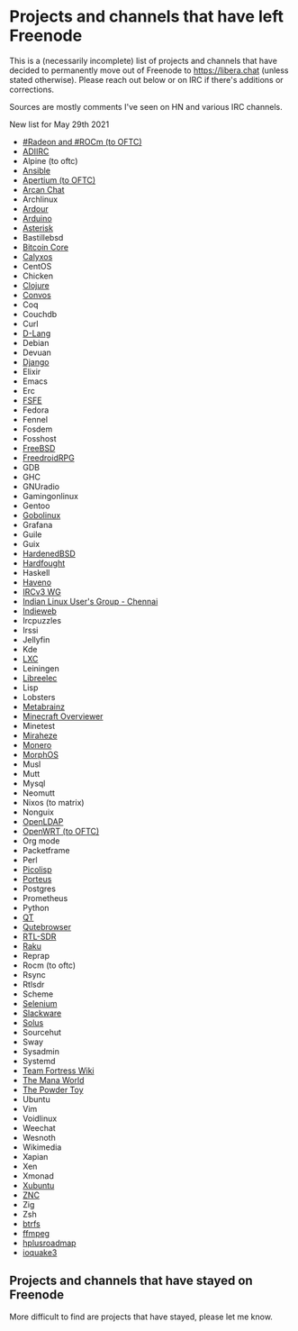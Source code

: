 # Projects and channels that have left Freenode

This is a (necessarily incomplete) list of projects and channels that have decided to permanently move out of Freenode to https://libera.chat (unless stated otherwise). Please reach out below or on IRC if there's additions or corrections.

Sources are mostly comments I've seen on HN and various IRC channels.

New list for May 29th 2021
- [#Radeon and #ROCm (to OFTC)](https://www.reddit.com/r/Amd/comments/nljyvp/the_radeon_and_rocm_chat_rooms_for_open_source/)
- [ADIIRC](https://www.adiirc.com/posts.php?i=125)
- Alpine (to oftc)
- [Ansible](https://github.com/ansible/community/pull/614)
- [Apertium (to OFTC)](https://www.reddit.com/r/Apertium/comments/nm1p7k/apertium_is_now_on_oftc/)
- [Arcan Chat](https://arcan-fe.com/)
- Archlinux
- [Ardour](https://discourse.ardour.org/t/ardour-org-irc-chat-channel-has-moved/105996)
- [Arduino](https://forum.arduino.cc/t/arduino-irc-channel-moved-to-libera-chat/866788)
- [Asterisk](https://www.asterisk.org/irc-channels-moved-to-libera-chat/)
- Bastillebsd
- [Bitcoin Core](https://bitcoinops.org/en/newsletters/2021/05/26/)
- [Calyxos](https://calyxos.org/news/2021/05/27/community-update/)
- CentOS
- Chicken
- [Clojure](https://clojure.org/community/resources)
- [Convos](https://convos.chat/blog/2021/5/20/moving-from-freenode-to-libera)
- Coq
- Couchdb
- Curl
- [D-Lang](https://www.mail-archive.com/digitalmars-d-announce@puremagic.com/msg46050.html)
- Debian
- Devuan
- [Django](https://www.djangoproject.com/weblog/2021/may/26/django-irc-channels-migration-liberachat/)
- Elixir
- Emacs
- Erc
- [FSFE](https://fsfe.org/news/2021/news-20210525-01.de.html)
- Fedora
- Fennel
- Fosdem
- Fosshost
- [FreeBSD](https://wiki.freebsd.org/IRC/Official-FreeBSD-IRC-channels-now-on-Libera-Chat)
- [FreedroidRPG](https://www.freedroid.org/2021/05/20/moving-to-libera-chat/)
- GDB
- GHC
- GNUradio
- Gamingonlinux
- Gentoo
- [Gobolinux](https://gobolinux.discourse.group/t/irc-channel-moves-to-libera/61)
- Grafana
- Guile
- Guix
- [HardenedBSD](https://hardenedbsd.org/article/shawn-webb/2021-05-26/hardenedbsd-switching-irc-servers)
- [Hardfought](https://www.hardfought.org/libera-irc/)
- Haskell
- [Haveno](https://github.com/haveno-dex/haveno-meta/issues/10)
- [IRCv3 WG](https://twitter.com/IRCv3/status/1395425788447674372)
- [Indian Linux User's Group - Chennai](https://ilugc.in/moving-from-freenode-to-liberachat/)
- [Indieweb](https://indieweb.org/discuss#2021_IRC_Migration)
- Ircpuzzles
- Irssi
- Jellyfin
- Kde
- [LXC](https://discuss.linuxcontainers.org/t/lxc-now-using-libera-as-its-irc-network-live-chats/11178)
- Leiningen
- [Libreelec](https://libreelec.tv/2021/05/freenode-news/)
- Lisp
- Lobsters
- [Metabrainz](https://blog.metabrainz.org/)
- [Minecraft Overviewer](https://overviewer.org/blog/2021/5/22/the-irc-channel-has-moved/)
- Minetest
- [Miraheze](https://circleyverse.miraheze.org/wiki/Main_Page)
- [Monero](https://github.com/monero-project/meta/issues/575)
- [MorphOS](https://www.amiga-news.de/en/news/AN-2021-05-00064-EN.html)
- Musl
- Mutt
- Mysql
- Neomutt
- Nixos (to matrix)
- Nonguix
- [OpenLDAP](https://twitter.com/hyc_symas/status/1395829020009410561)
- [OpenWRT (to OFTC)](https://openwrt.org/irc)
- Org mode
- Packetframe
- Perl
- [Picolisp](https://www.mail-archive.com/picolisp@software-lab.de/msg10639.html)
- [Porteus](https://forum.porteus.org/viewtopic.php?f=48&p=82428&sid=fd768d3cbbacf4fc4b1be36456d31328)
- Postgres
- Prometheus
- Python
- [QT](https://lists.qt-project.org/pipermail/development/2021-May/041501.html)
- [Qutebrowser](https://lists.schokokeks.org/pipermail/qutebrowser-announce/2021-May/000102.html)
- [RTL-SDR](https://www.rtl-sdr.com/freenode-rtlsdr-irc-channel-moving-to-libera/)
- [Raku](https://www.tyil.nl/post/2021/05/22/raku-on-libera-chat/)
- Reprap
- Rocm (to oftc)
- Rsync
- Rtlsdr
- Scheme
- [Selenium](https://www.selenium.dev/blog/2021/moving-to-libera-chat/)
- [Slackware](http://www.slackware.com/~rworkman/slackware-irc/)
- [Solus](https://discuss.getsol.us/d/6888-solus-now-available-on-liberachat)
- Sourcehut
- Sway
- Sysadmin
- Systemd
- [Team Fortress Wiki](https://wiki.teamfortress.com/w/index.php?title=Team_Fortress_Wiki:IRC&diff=2980701&oldid=2970773)
- [The Mana World](https://www.themanaworld.org/news#94-news-2021-05-28)
- [The Powder Toy](https://powdertoy.co.uk/Wiki/index.php?title=Irc_setup&curid=68&diff=8087&oldid=8083)
- Ubuntu
- Vim
- Voidlinux
- Weechat
- Wesnoth
- Wikimedia
- Xapian
- Xen
- Xmonad
- [Xubuntu](https://xubuntu-devel.narkive.com/ptEHzj6U/irc-move-to-libera-chat)
- [ZNC](https://wiki.znc.in/index.php?title=FAQ&curid=116&diff=2806&oldid=2771)
- Zig
- Zsh
- [btrfs](https://btrfs.wiki.kernel.org/index.php?title=Main_Page&curid=1&diff=33413&oldid=33412)
- [ffmpeg](https://git.ffmpeg.org/gitweb/ffmpeg-web.git/commit/8ccd75e40f7366d17a2bc6787cc4e86c79a242ab)
- [hplusroadmap](https://diyhpl.us/wiki/hplusroadmap/)
- [ioquake3](https://ioquake3.org/ioquake3/ioquake3-irc-moved-to-libera/)

## Projects and channels that have stayed on Freenode

More difficult to find are projects that have stayed, please let me know.
